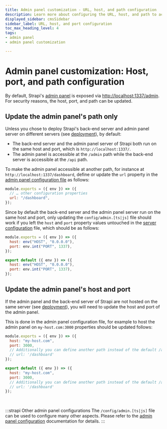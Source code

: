 ```yaml
---
title: Admin panel customization - URL, host, and path configuration
description: Learn more about configuring the URL, host, and path to access Strapi's admin panel.
displayed_sidebar: cmsSidebar
sidebar_label: URL, host, and port configuration
toc_max_heading_level: 4
tags:
- admin panel 
- admin panel customization

---
```


# Admin panel customization: Host, port, and path configuration

By default, Strapi's [admin panel](/cms/admin-panel-customization) is exposed via [http://localhost:1337/admin](http://localhost:1337/admin). For security reasons, the host, port, and path can be updated.

## Update the admin panel's path only

Unless you chose to deploy Strapi's back-end server and admin panel server on different servers (see [deployment](/cms/admin-panel-customization/deployment)), by default:

- The back-end server and the admin panel server of Strapi both run on the same host and port, which is `http://localhost:1337/`.
- The admin panel is accessible at the `/admin` path while the back-end server is accessible at the `/api` path.

To make the admin panel accessible at another path, for instance at `http://localhost:1337/dashboard`, define or update the `url` property in the [admin panel configuration file](/cms/configurations/admin-panel) as follows:

```js title="/config/admin.js"
module.exports = ({ env }) => ({
  // … other configuration properties
  url: "/dashboard",
});
```

Since by default the back-end server and the admin panel server run on the same host and port, only updating the `config/admin.[ts|js]` file should work if you left the `host` and `port` property values untouched in the [server configuration](/cms/configurations/server) file, which should be as follows:

<Tabs groupId="js-ts">
<TabItem value="js" label="JavaScript">

```js title="/config/server.js"
module.exports = ({ env }) => ({
  host: env("HOST", "0.0.0.0"),
  port: env.int("PORT", 1337),
});
```

</TabItem>

<TabItem value="ts" label="TypeScript">

```js title="/config/server.ts"
export default ({ env }) => ({
  host: env("HOST", "0.0.0.0"),
  port: env.int("PORT", 1337),
});
```

</TabItem>
</Tabs>

## Update the admin panel's host and port

If the admin panel and the back-end server of Strapi are not hosted on the same server (see [deployment](/cms/admin-panel-customization/deployment)), you will need to update the host and port of the admin panel.

This is done in the admin panel configuration file, for example to host the admin panel on `my-host.com:3000` properties should be updated follows:

<Tabs groupId="js-ts">
<TabItem value="js" label="JavaScript">

```js title="./config/admin.js"
module.exports = ({ env }) => ({
  host: "my-host.com",
  port: 3000,
  // Additionally you can define another path instead of the default /admin one 👇
  // url: '/dashboard' 
});
```

</TabItem>

<TabItem value="ts" label="TypeScript">

```js title="./config/admin.ts"
export default ({ env }) => ({
  host: "my-host.com",
  port: 3000,
  // Additionally you can define another path instead of the default /admin one 👇
  // url: '/dashboard'
});
```

</TabItem>
</Tabs>

<br/>

:::strapi Other admin panel configurations
The `/config/admin.[ts|js]` file can be used to configure many other aspects. Please refer to the [admin panel configuration](/cms/configurations/admin-panel) documentation for details.
:::
